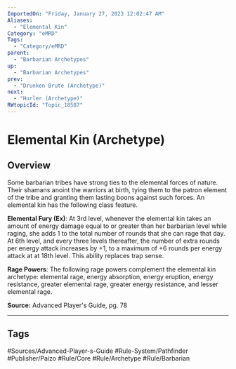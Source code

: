 ```yaml
---
ImportedOn: "Friday, January 27, 2023 12:02:47 AM"
Aliases:
  - "Elemental Kin"
Category: "eMRD"
Tags:
  - "Category/eMRD"
parent:
  - "Barbarian Archetypes"
up:
  - "Barbarian Archetypes"
prev:
  - "Drunken Brute (Archetype)"
next:
  - "Hurler (Archetype)"
RWtopicId: "Topic_18587"
---
```

# Elemental Kin (Archetype)
## Overview
Some barbarian tribes have strong ties to the elemental forces of nature. Their shamans anoint the warriors at birth, tying them to the patron element of the tribe and granting them lasting boons against such forces. An elemental kin has the following class feature.

**Elemental Fury (Ex)**: At 3rd level, whenever the elemental kin takes an amount of energy damage equal to or greater than her barbarian level while raging, she adds 1 to the total number of rounds that she can rage that day. At 6th level, and every three levels thereafter, the number of extra rounds per energy attack increases by +1, to a maximum of +6 rounds per energy attack at at 18th level. This ability replaces trap sense. 

**Rage Powers**: The following rage powers complement the elemental kin archetype: elemental rage, energy absorption, energy eruption, energy resistance, greater elemental rage, greater energy resistance, and lesser elemental rage.

**Source:** Advanced Player's Guide, pg. 78


---
## Tags
#Sources/Advanced-Player-s-Guide #Rule-System/Pathfinder #Publisher/Paizo #Rule/Core #Rule/Archetype #Rule/Barbarian

